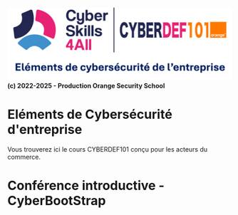 ![Banner](_/readme.png)
**(c) 2022-2025 - Production Orange Security School**


# Eléments de Cybersécurité d'entreprise
Vous trouverez ici le cours CYBERDEF101 conçu pour les acteurs du commerce.

# Conférence introductive - CyberBootStrap
